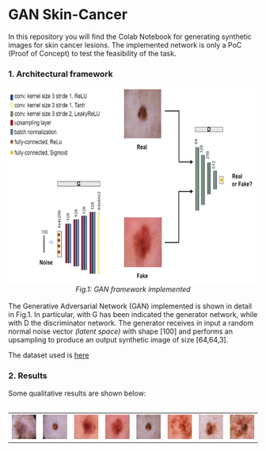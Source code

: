 # GAN Skin-Cancer


In this repository you will find the Colab Notebook for generating synthetic images for skin cancer lesions.
The implemented network is only a PoC (Proof of Concept) to test the feasibility of the task.

<div>
  <h3>1. Architectural framework</h3>

  <div align="center">
    <img src="https://github.com/GiuseppeCannata/GAN-skin-cancer/blob/master/imgs/GAN_architecture.png" height="397" weight="735">
    <br>
    <figcaption ><em>Fig.1: GAN framework implemented</em></figcaption>
  </div>
  <br>
  The Generative Adversarial Network (GAN) implemented is shown in detail in Fig.1. In particular, with G has been indicated the generator network, while with D the 
  discriminator network. The generator receives in input a random normal noise vector <i>(latent space)</i> with shape [100] and performs an upsampling to produce an output 
  synthetic image of size [64,64,3]. 

  The dataset used is <a href="https://www.kaggle.com/kmader/skin-cancer-mnist-ham10000"> here </a>

  <h3>2. Results </h3>
  Some qualitative results are shown below:
  <br><br>
  
  <table>
    <tr>
      <th><img src="https://github.com/GiuseppeCannata/GAN-skin-cancer/blob/master/imgs/gen_1.png"></th>
      <th><img src="https://github.com/GiuseppeCannata/GAN-skin-cancer/blob/master/imgs/gen_2.png"></th>
      <th><img src="https://github.com/GiuseppeCannata/GAN-skin-cancer/blob/master/imgs/gen_3.png"></th>
      <th><img src="https://github.com/GiuseppeCannata/GAN-skin-cancer/blob/master/imgs/gen_4.png"></th>
      <th><img src="https://github.com/GiuseppeCannata/GAN-skin-cancer/blob/master/imgs/gen_5.png"></th>
      <th><img src="https://github.com/GiuseppeCannata/GAN-skin-cancer/blob/master/imgs/gen_6.png"></th>
      <th><img src="https://github.com/GiuseppeCannata/GAN-skin-cancer/blob/master/imgs/gen_7.png"></th>
      <th><img src="https://github.com/GiuseppeCannata/GAN-skin-cancer/blob/master/imgs/gen_8.png"></th>
    </tr>
  </table>
</div>
